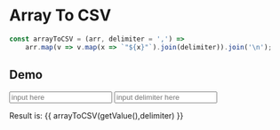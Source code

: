 # Array To CSV

```js
const arrayToCSV = (arr, delimiter = ',') =>
    arr.map(v => v.map(x => `"${x}"`).join(delimiter)).join('\n');

```

<script setup>
import { ref } from 'vue'
const message = ref("[['a', 'b'], ['c', 'd']]")
const delimiter = ref(';')
const arrayToCSV = (arr, delimiter = ',') =>
    arr.map(v => v.map(x => `"${x}"`).join(delimiter)).join('\n');

const getValue = () => {
    return eval(message.value)
}
</script>


## Demo

<input v-model="message" class="input" placeholder="input here" />
<input v-model="delimiter" class="input mt-15" placeholder="input delimiter here" />

<p>Result is: {{ arrayToCSV(getValue(),delimiter) }}</p>

